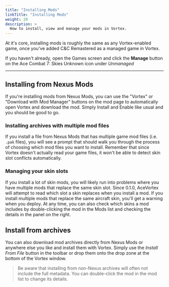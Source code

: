 ```yaml
---
title: "Installing Mods"
linkTitle: "Installing Mods"
weight: 20
description: >
  How to install, view and manage your mods in Vortex.
---
```


At it's core, installing mods is roughly the same as any Vortex-enabled game, once you've added C&C Remastered as a managed game in Vortex.

If you haven't already, open the Games screen and click the **Manage** button on the Ace Combat 7: Skies Unknown icon under *Unmanaged*

---

## Installing from Nexus Mods

If you're installing mods from Nexus Mods, you can use the "Vortex" or "Download with Mod Manager" buttons on the mod page to automatically open Vortex and download the mod. Simply Install and Enable like usual and you should be good to go.

### Installing archives with multiple mod files

If you install a file from Nexus Mods that has multiple game mod files (i.e. `.pak` files), you will see a prompt that should walk you through the process of choosing which mod files you want to install. Remember that since Vortex doesn't actually read your game files, it won't be able to detect skin slot conflicts automatically.

### Managing your skin slots

If you install a lot of skin mods, you will likely run into problems where you have multiple mods that replace the same skin slot. Since 0.1.0, AceVortex will attempt to read which slot a skin replaces when you install a mod. If you install multiple mods that replace the same aircraft skin, you'll get a warning when you deploy. At any time, you can also check which skins a mod includes by double-clicking the mod in the Mods list and checking the details in the panel on the right.

## Install from archives

You can also download mod archives directly from Nexus Mods or anywhere else you like and install them with Vortex. Simply use the *Install From File* button in the toolbar or drop them onto the drop zone at the bottom of the Vortex window.

> Be aware that installing from non-Nexus archives will often not include the full metadata. You can double-click the mod in the mod list to change its details.